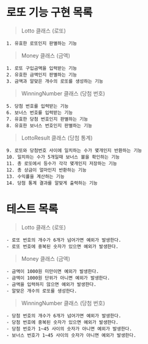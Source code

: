 # 로또 기능 구현 목록

> Lotto 클래스 (로또)

    1. 유효한 로또인지 판별하는 기능

> Money 클래스 (금액)

    1. 로또 구입금액을 입력받는 기능
    2. 유효한 금액인지 판별하는 기능
    3. 금액과 알맞은 개수의 로또를 생성하는 기능

> WinningNumber 클래스 (당첨 번호)

    5. 당첨 번호를 입력받는 기능
    6. 보너스 번호를 입력받는 기능
    7. 유효한 당첨 번호인지 판별하는 기능
    8. 유효한 보너스 번호인지 판별하는 기능

> LottoResult 클래스 (당첨 통계)

    9. 로또와 당첨번호 사이에 일치하는 수가 몇개인지 반환하는 기능
    10. 일치하는 수가 5개일때 보너스 볼을 확인하는 기능
    11. 총 로또에서 등수가 각각 몇개인지 저장하는 기능
    12. 총 상금이 얼마인지 반환하는 기능
    13. 수익률을 계산하는 기능
    14. 당첨 통계 결과를 알맞게 출력하는 기능

# 테스트 목록

> Lotto 클래스 (로또)

    - 로또 번호의 개수가 6개가 넘어가면 예외가 발생한다.
    - 로또 번호에 중복된 숫자가 있으면 예외가 발생한다.

> Money 클래스 (금액)

    - 금액이 1000원 미만이면 예외가 발생한다.
    - 금액이 1000원 단위가 아니면 예외가 발생한다.
    - 금액을 입력하지 않으면 예외가 발생한다.
    - 알맞은 개수의 로또를 생성한다.

> WinningNumber 클래스 (당첨 번호)

    - 당첨 번호의 개수가 6개가 넘어가면 예외가 발생한다.
    - 당첨 번호에 중복된 숫자가 있으면 예외가 발생한다.
    - 당첨 번호가 1~45 사이의 숫자가 아니면 예외가 발생한다.
    - 보너스 번호가 1~45 사이의 숫자가 아니면 예외가 발생한다.
